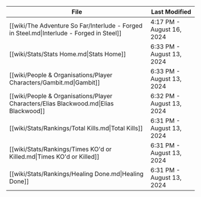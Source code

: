 | File                                                                                      | Last Modified             |
| ----------------------------------------------------------------------------------------- | ------------------------- |
| [[wiki/The Adventure So Far/Interlude - Forged in Steel.md\|Interlude - Forged in Steel]] | 4:17 PM - August 16, 2024 |
| [[wiki/Stats/Stats Home.md\|Stats Home]]                                                  | 6:33 PM - August 13, 2024 |
| [[wiki/People & Organisations/Player Characters/Gambit.md\|Gambit]]                       | 6:33 PM - August 13, 2024 |
| [[wiki/People & Organisations/Player Characters/Elias Blackwood.md\|Elias Blackwood]]     | 6:32 PM - August 13, 2024 |
| [[wiki/Stats/Rankings/Total Kills.md\|Total Kills]]                                       | 6:31 PM - August 13, 2024 |
| [[wiki/Stats/Rankings/Times KO'd or Killed.md\|Times KO'd or Killed]]                     | 6:31 PM - August 13, 2024 |
| [[wiki/Stats/Rankings/Healing Done.md\|Healing Done]]                                     | 6:31 PM - August 13, 2024 |
